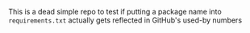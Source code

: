 This is a dead simple repo to test if putting a package name into `requirements.txt` actually gets reflected in GitHub's used-by numbers

